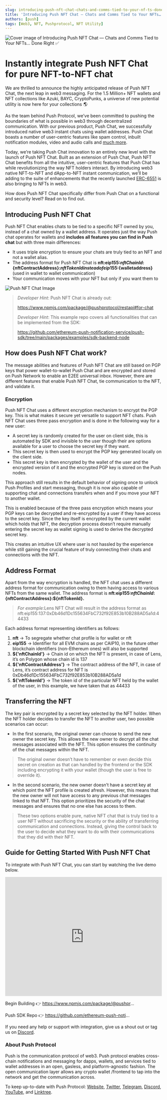 ```yaml
---
slug: introducing-push-nft-chat-chats-and-comms-tied-to-your-nf-ts-done-right
title: 'Introducing Push NFT Chat — Chats and Comms Tied to Your NFTs… Done Right ✅'
authors: [push]
tags: [Web3, NFT, Pushprotocol, NFT Utility]
---
```


![Cover image of Introducing Push NFT Chat — Chats and Comms Tied to Your NFTs… Done Right ✅](./cover-image.webp)

<!--customheaderpoint-->
# Instantly integrate Push NFT Chat for pure NFT-to-NFT chat

We are thrilled to announce the highly anticipated release of Push NFT Chat, the next leap in web3 messaging. For the 1.5 Million+ NFT wallets and NFT collections like Azuki, BAYC, CryptoPunks, a universe of new potential utility is now here for your collections 🌎

<!--truncate-->

As the team behind Push Protocol, we’ve been committed to pushing the boundaries of what is possible in web3 through decentralized communication. With our previous product, Push Chat, we successfully introduced native web3 instant chats using wallet addresses. Push Chat boasts a number of user-centric features like spam control, inbuilt notification modules, video and audio calls and [much more](https://push-protocol.medium.com/launching-the-future-of-web3-messaging-with-push-chat-push-group-chat-de4cb7a65231).

Today, we’re taking Push Chat innovation to an entirely new level with the launch of Push NFT Chat. Built as an extension of Push Chat, Push NFT Chat benefits from all the intuitive, user-centric features that Push Chat has while revolutionizing the way NFT holders interact. By introducing web3 native NFT-to-NFT and dApp-to-NFT instant communication, we’ll be adding to the suite of enhancements that the recently launched [ERC-6551](https://eips.ethereum.org/EIPS/eip-6551) is also bringing to NFTs in web3.

How does Push NFT Chat specifically differ from Push Chat on a functional and security level? Read on to find out.

## Introducing Push NFT Chat
Push NFT Chat enables chats to be tied to a specific NFT owned by you, instead of a chat owned by a wallet address. It operates just the way Push chat operates for wallets and <b>includes all features you can find in Push chat</b> but with three main differences:

- It uses triple encryption to ensure your chats are truly tied to an NFT and not a wallet alias.
- The address format for Push NFT Chat is <b>nft:eip155:${nftChainId}:${nftContractAddress}:${nftTokenId} instead of eip155:${walletaddress}</b> (used in wallet to wallet communication)
- Your communication moves with your NFT but only if you want them to

![Push NFT Chat Image](./image-1.webp)

<blockquote>
<i>Developer Hint</i>: Push NFT Chat is already out:

https://www.npmjs.com/package/@pushprotocol/restapi#for-chat

<i>Developer Hint</i>: This example repo covers all functionalities that can be implemented from the SDK:

https://github.com/ethereum-push-notification-service/push-sdk/tree/main/packages/examples/sdk-backend-node
</blockquote>

## How does Push NFT Chat work?
The message abilities and features of Push NFT Chat are still based on PGP keys that power wallet-to-wallet Push Chat and are encrypted and stored on Push Network to enable an E2EE universal inbox. However, there are different features that enable Push NFT Chat, tie communication to the NFT, and validate it.

### Encryption
Push NFT Chat uses a different encryption mechanism to encrypt the PGP key. This is what makes it secure yet versatile to support NFT chats. Push NFT Chat uses three pass encryption and is done in the following way for a new user:

- A secret key is randomly created for the user on client side, this is automated by SDK and invisible to the user though their are options available for a user to choose the secret key if they want.
- This secret key is then used to encrypt the PGP key generated locally on the client side.
- This secret key is then encrypted by the wallet of the user and the encrypted version of it and the encrypted PGP key is stored on the Push nodes.

This approach still results in the default behavior of signing once to unlock Push Profiles and start messaging, though it is now also capable of supporting chat and connections transfers when and if you move your NFT to another wallet.

This is enabled because of the three pass encryption which means your PGP keys can be decrypted and re-encrypted by a user if they have access to the secret key. Since the key itself is encrypted by the current wallet which holds that NFT, the decryption process doesn’t require manually entering the secret key as wallet signing is used to derive the decrypted secret key.

This creates an intuitive UX where user is not hassled by the experience while still gaining the crucial feature of truly connecting their chats and connections with the NFT.

## Address Format
Apart from the way encryption is handled, the NFT chat uses a different address format for communication owing to them having access to various NFTs from the same wallet. The address format is <b>nft:eip155:${nftChainId}:${nftContractAddress}:${nftTokenId}.</b>

<blockquote>
 <i>For example:</i>Lens NFT Chat will result in the address format as nft:eip155:137:0xDb46d1Dc155634FbC732f92E853b10B288AD5a1d:44433
</blockquote>

Each address format representing identifiers as follows:

1. <b>nft</b> -> To segregate whether chat profile is for wallet or nft
2. <b>eip155</b> -> Identifier for all EVM chains as per CAIP10, in the future other blockchain identifiers (non-Ethereum ones) will also be supported
3. <b>${'nftChainId'}</b> -> Chain id on which the NFT is present, in case of Lens, it’s on Polygon whose chain id is 137
4. <b>${'nftContractAddress'}</b> -> The contract address of the NFT, in case of Lens, it’s contract address for NFT is 0xDb46d1Dc155634FbC732f92E853b10B288AD5a1d
5. <b>${'nftTokenId'}</b> -> The token id of the particular NFT held by the wallet of the user, in this example, we have taken that as 44433

## Transferring the NFT
The key pair is encrypted by a secret key selected by the NFT holder. When the NFT holder decides to transfer the NFT to another user, two possible scenarios can occur:

- In the first scenario, the original owner can choose to send the new owner the secret key. This allows the new owner to decrypt all the chat messages associated with the NFT. This option ensures the continuity of the chat messages within the NFT.

<blockquote>
The original owner doesn’t have to remember or even decide this secret on creation as that can handled by the frontend or the SDK including encrypting it with your wallet (though the user is free to override it).
</blockquote>

- In the second scenario, the new owner doesn’t have a secret key at which point the NFT profile is created afresh. However, this means that the new owner will not have access to any previous chat messages linked to that NFT. This option prioritizes the security of the chat messages and ensures that no one else has access to them.

<blockquote>
These two options enable pure, native NFT chat that is truly tied to a user NFT without sacrificing the security or the ability of transferring communication and connections. Instead, giving the control back to the user to decide what they want to do with their communications that they did with their NFT.
</blockquote>

## Guide for Getting Started With Push NFT Chat
To integrate with Push NFT Chat, you can start by watching the live demo below.

<iframe width="100%" height="382" src="https://www.youtube.com/embed/Im_5RRQyQP4" title="Introducing Push NFT Chat | Live Demo" frameborder="0" allow="accelerometer; autoplay; clipboard-write; encrypted-media; gyroscope; picture-in-picture; web-share" allowfullscreen></iframe>

Begin Building 👉 https://www.npmjs.com/package/@pushpr...

Push SDK Repo 👉 https://github.com/ethereum-push-noti...

If you need any help or support with integration, give us a shout out or tag us on [Discord](https://discord.gg/Ar8HkYNs).

### About Push Protocol

Push is the communication protocol of web3. Push protocol enables cross-chain notifications and messaging for dapps, wallets, and services tied to wallet addresses in an open, gasless, and platform-agnostic fashion. The open communication layer allows any crypto wallet /frontend to tap into the network and get the communication across.

To keep up-to-date with Push Protocol: [Website](https://push.org/), [Twitter](https://twitter.com/pushprotocol), [Telegram](https://t.me/epnsproject), [Discord](https://discord.gg/pushprotocol), [YouTube](https://www.youtube.com/c/EthereumPushNotificationService), and [Linktree](https://linktr.ee/pushprotocol).


